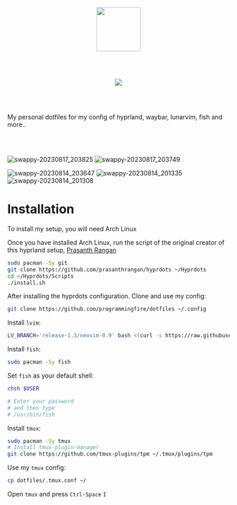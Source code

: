 <br></br>

<div align="center">
 <img height="100px" src="https://github.com/ProgrammingFire/dotfiles/assets/77576329/38546477-aa79-4f42-a7b4-34dddc04f833" />
  
<br></br>
  
  <img src="https://github.com/ProgrammingFire/dotfiles/assets/77576329/87878875-3399-414f-a7e6-b008cb04816e" />

</div>

<br></br>

My personal dotfiles for my config of hyprland, waybar, lunarvim, fish and more..

<br></br>

![swappy-20230817_203825](https://github.com/ProgrammingFire/dotfiles/assets/77576329/b3f9ea74-4b05-4449-a2a2-33cbd2050f18)
![swappy-20230817_203749](https://github.com/ProgrammingFire/dotfiles/assets/77576329/4cdabb7d-8fe7-4096-b12e-fe8e84b690bb)

![swappy-20230814_203647](https://github.com/ProgrammingFire/dotfiles/assets/77576329/1ae5e888-0a6d-4973-99e7-b790c4806564)
![swappy-20230814_201335](https://github.com/ProgrammingFire/dotfiles/assets/77576329/0c36e3bf-8f6c-4404-b4ef-1075747aeae0)
![swappy-20230814_201308](https://github.com/ProgrammingFire/dotfiles/assets/77576329/4518891f-c1af-4de8-b25a-1bb4097e9de0)

# Installation
To install my setup, you will need Arch Linux

Once you have installed Arch Linux, run the script of the original creator of this hyprland setup, [Prasanth Rangan](https://github.com/prasanthrangan/hyprdots)

```bash
sudo pacman -Sy git
git clone https://github.com/prasanthrangan/hyprdots ~/Hyprdots
cd ~/Hyprdots/Scripts
./install.sh
```

After installing the hyprdots configuration. Clone and use my config:
```bash
git clone https://github.com/programmingfire/dotfiles ~/.config
```

Install `lvim`:
```bash
LV_BRANCH='release-1.3/neovim-0.9' bash <(curl -s https://raw.githubusercontent.com/LunarVim/LunarVim/release-1.3/neovim-0.9/utils/installer/install.sh)
```

Install `fish`:
```bash
sudo pacman -Sy fish
```

Set `fish` as your default shell:
```bash
chsh $USER

# Enter your password
# and then type
# /usr/bin/fish
```

Install `tmux`:

```bash
sudo pacman -Sy tmux
# Install tmux-plugin-manager
git clone https://github.com/tmux-plugins/tpm ~/.tmux/plugins/tpm
```

Use my `tmux` config:
```bash
cp dotfiles/.tmux.conf ~/
```

Open `tmux` and press `Ctrl-Space` `I`
